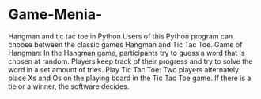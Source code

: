 # Game-Menia-
Hangman and tic tac toe in Python
Users of this Python program can choose between the classic games Hangman and Tic Tac Toe.
Game of Hangman:
In the Hangman game, participants try to guess a word that is chosen at random.
Players keep track of their progress and try to solve the word in a set amount of tries.
Play Tic Tac Toe:
Two players alternately place Xs and Os on the playing board in the Tic Tac Toe game.
If there is a tie or a winner, the software decides.
